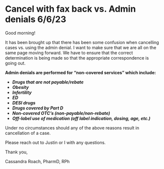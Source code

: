 # Cancel with fax back vs. Admin denials 6/6/23

Good morning!

It has been brought up that there has been some confusion when cancelling cases vs. using the admin denial. I want to make sure that we are all on the same page moving forward. We have to ensure that the correct determination is being made so that the appropriate correspondence is going out.

**Admin denials are performed for “non-covered services” which include:**

-	***Drugs that are not payable/rebate***
-	***Obesity***
-	***Infertility***
-	***ED***
-	***DESI drugs***
-	***Drugs covered by Part D***
-	***Non-covered OTC’s (non-payable/non-rebate)***
-	***Off-label use of medication (off label indication, dosing, age, etc.)***

Under no circumstances should any of the above reasons result in cancellation of a case. 

Please reach out to Justin or I with any questions. 

Thank you,

Cassandra Roach, PharmD, RPh
